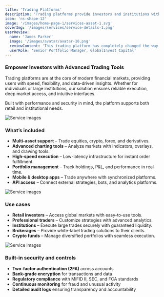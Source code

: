 ```yaml
---
title: 'Trading Platforms'
description: 'Trading platforms provide investors and institutions with powerful tools to trade stocks, cryptocurrencies, and financial instruments securely and efficiently.'
icon: 'ns-shape-12'
image: '/images/home-page-1/services-asset-1.svg'
coverImg: '/images/services/service-details-1.png'
userReview:
  name: 'James Parker'
  image: '/images/avatar/avatar-10.png'
  reviewContent: 'This trading platform has completely changed the way we operate. The advanced tools and seamless execution allow our team to trade smarter and faster.'
  userRole: 'Senior Portfolio Manager, GlobalInvest Capital'
---
```


### Empower Investors with Advanced Trading Tools

Trading platforms are at the core of modern financial markets, providing users with speed, flexibility, and data-driven insights. Whether for individuals or large institutions, our solution ensures reliable execution, deep market access, and intuitive interfaces.

Built with performance and security in mind, the platform supports both retail and institutional needs.

![Service images](/images/services/service-details-1.png)

### What’s included

- **Multi-asset support** – Trade equities, crypto, forex, and derivatives.
- **Advanced charting tools** – Analyze markets with indicators, overlays, and drawing tools.
- **High-speed execution** – Low-latency infrastructure for instant order fulfillment.
- **Portfolio management** – Track holdings, P&L, and performance in real time.
- **Mobile & desktop apps** – Trade anywhere with synchronized platforms.
- **API access** – Connect external strategies, bots, and analytics platforms.

![Service images](/images/services/service-details-2.png)

### Use cases

- **Retail investors** – Access global markets with easy-to-use tools.
- **Professional traders** – Customize strategies with advanced analytics.
- **Institutions** – Execute large trades securely with guaranteed liquidity.
- **Brokerages** – Provide white-label trading solutions to their clients.
- **Crypto funds** – Manage diversified portfolios with seamless execution.

![Service images](/images/services/service-details-3.jpg)

### Built-in security and controls

- **Two-factor authentication (2FA)** across accounts
- **Bank-grade encryption** for transactions and data
- **Regulatory compliance** with MiFID II, SEC, and FCA standards
- **Continuous monitoring** for fraud and unusual activity
- **Detailed audit logs** ensuring transparency and accountability
